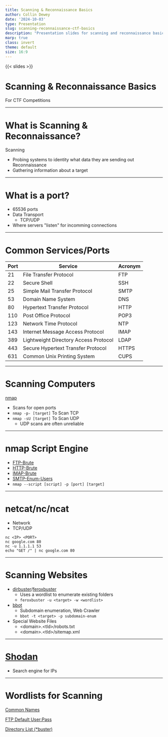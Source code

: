 ```yaml
---
title: Scanning & Reconnaissance Basics
author: Collin Dewey
date: '2024-10-03'
type: Presentation
slug: scanning-reconnaissance-ctf-basics
description: "Presentation slides for scanning and reconnaissance basics for beginner level Capture The Flag style cybersecurity challenges"
marp: true
class: invert
theme: default
size: 16:9
---
```


<link rel="stylesheet" href="../presentations.css">
{{< slides >}}

# Scanning & Reconnaissance Basics

For CTF Competitions

---

# What is Scanning & Reconnaissance?

Scanning
- Probing systems to identity what data they are sending out
Reconnaissance
- Gathering information about a target

---

# What is a port?

- 65536 ports
- Data Transport
    - TCP/UDP
- Where servers "listen" for incomming connections

---

# Common Services/Ports

|Port|Service|Acronym|
|---|---|---|
|21|File Transfer Protocol|FTP|
|22|Secure Shell|SSH|
|25|Simple Mail Transfer Protocol|SMTP|
|53|Domain Name System|DNS|
|80|Hypertext Transfer Protocol|HTTP|
|110|Post Office Protocol|POP3|
|123|Network Time Protocol|NTP|
|143|Internet Message Access Protocol|IMAP|
|389|Lightweight Directory Access Protocol|LDAP|
|443|Secure Hypertext Transfer Protocol|HTTPS|
|631|Common Unix Printing System|CUPS|

---

# Scanning Computers

[nmap](https://nmap.org/)
- Scans for open ports
- `nmap -p- [target]` To Scan TCP
- `nmap -sU [target]` To Scan UDP
    - UDP scans are often unreliable



---

# nmap Script Engine

- [FTP-Brute](https://nmap.org/nsedoc/scripts/ftp-brute.html)
- [HTTP-Brute](https://nmap.org/nsedoc/scripts/http-brute.html)
- [IMAP-Brute](https://nmap.org/nsedoc/scripts/imap-brute.html)
- [SMTP-Enum-Users](https://nmap.org/nsedoc/scripts/smtp-enum-users.html)
- `nmap --script [script] -p [port] [target]`

---

# netcat/nc/ncat

- Network 
- TCP/UDP

```
nc <IP> <PORT>
nc google.com 80
nc -u 1.1.1.1 53
echo "GET /" | nc google.com 80
```

---

# Scanning Websites

- [dirbuster](https://sourceforge.net/projects/dirbuster/)/[feroxbuster](https://github.com/epi052/feroxbuster)
    - Uses a wordlist to enumerate existing folders
    - `feroxbuster -u <target> -w <wordlist>`
- [bbot](https://github.com/blacklanternsecurity/bbot)
    - Subdomain enumeration, Web Crawler
    - `bbot -t <target> -p subdomain-enum`
- Special Website Files
    - \<domain\>.\<tld\>/robots.txt
    - \<domain\>.\<tld\>/sitemap.xml

---

# [Shodan](https://www.shodan.io/)

- Search engine for IPs

---

# Wordlists for Scanning

[Common Names](https://download.weakpass.com/wordlists/1452/common-names.txt.gz )

[FTP Default User:Pass](https://github.com/danielmiessler/SecLists/blob/master/Passwords/Default-Credentials/ftp-betterdefaultpasslist.txt)

[Directory List (*buster)](https://github.com/daviddias/node-dirbuster/tree/master/lists)